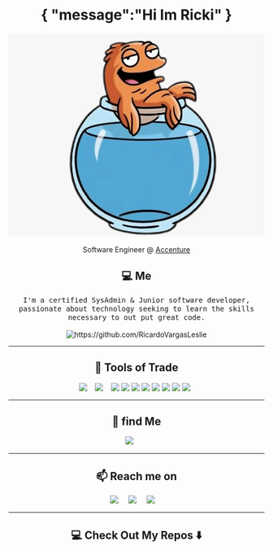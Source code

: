 <!--
**Ileriayo/ileriayo** is a ✨ _special_ ✨ repository because its `README.md` (this file) appears on your GitHub profile.
--->  

<h1 align="center"> {
"message":"Hi Im Ricki"
} </h1>
<div align="center">
  <img src="/images/sss.PNG" alt="header"  height="400" height="250"/>
</div>
<p align="center"> Software Engineer @ <a href="https://github.com/Accenture">Accenture</a></p>
<h2 align="center"> 💻 Me</h2>
<p align="center">
  <samp>I'm a certified SysAdmin & Junior software developer, passionate about technology seeking to learn the skills necessary to out put great code.
  </samp>
  <br> <br>
  <img src="https://komarev.com/ghpvc/?username=RicardoVargasLeslie" alt="https://github.com/RicardoVargasLeslie" />
</p>

<hr>

<h2 align="center"> 🔭 Tools of Trade</h2>
<p align="center" style=padding: 3px>
 <img src="https://img.shields.io/badge/java-%23ED8B00.svg?&style=for-the-badge&logo=java&logoColor=white"/>&nbsp;&nbsp;&nbsp;
  <img src="https://img.shields.io/badge/git%20-%23F05033.svg?&style=for-the-badge&logo=git&logoColor=white"/>&nbsp;&nbsp;&nbsp;
  <img src="https://img.shields.io/badge/javascript%20-%23323330.svg?&style=for-the-badge&logo=javascript&logoColor=%23F7DF1E"/>
    <img src="https://img.shields.io/badge/spring%20-%236DB33F.svg?&style=for-the-badge&logo=spring&logoColor=white"/>
    <img src="https://img.shields.io/badge/react%20-%2320232a.svg?&style=for-the-badge&logo=react&logoColor=%2361DAFB"/>
    <img src="https://img.shields.io/badge/apache%20-%23D42029.svg?&style=for-the-badge&logo=apache&logoColor=white"/>
    <img src="https://img.shields.io/badge/docker%20-%230db7ed.svg?&style=for-the-badge&logo=docker&logoColor=white"/>
    <img src="https://img.shields.io/badge/mysql-%2300f.svg?&style=for-the-badge&logo=mysql&logoColor=white"/>
    <img src="https://img.shields.io/badge/Openstack-%23f01742.svg?&style=for-the-badge&logo=openstack&logoColor=white"/>
    <img src="https://img.shields.io/badge/shell_script%20-%23121011.svg?&style=for-the-badge&logo=gnu-bash&logoColor=white"/>&nbsp;&nbsp;
</p>



<hr>

<h2 align="center">💬 find Me</h2>
<p align="center" align='right'>
  <a target="_blank"href="https://github.com/RicardoVargasLeslie"><img src="https://img.shields.io/badge/dev.to-%2312100E.svg?&style=for-the-badge&logo=dev.to&logoColor=white" /></a>&nbsp;&nbsp;&nbsp;
&nbsp;&nbsp;&nbsp;
</p>

<hr>

<h2  align="center">📫 Reach me on</h2>
<p align="center">
  <a target="_blank"href="https://www.linkedin.com/in/ricardo-jos%C3%A9-vargas-leslie-235747143/"><img src="https://img.shields.io/badge/linkedin-%230077B5.svg?&style=for-the-badge&logo=linkedin&logoColor=white" /></a>&nbsp;&nbsp;&nbsp;&nbsp;
  <a target="_blank"href=""><img src="https://img.shields.io/badge/twitter-%231DA1F2.svg?&style=for-the-badge&logo=twitter&logoColor=white" /></a>&nbsp;&nbsp;&nbsp;&nbsp;
  <a href="mailto:ricardovargasleslie@gmail.com?subject=Hello%20Ileri,%20From%20Github"><img src="https://img.shields.io/badge/gmail-%23D14836.svg?&style=for-the-badge&logo=gmail&logoColor=white" /></a>&nbsp;&nbsp;&nbsp;&nbsp;
</p>

<hr>


<h2  align="center">💻 Check Out My Repos ⬇️ </h2>

